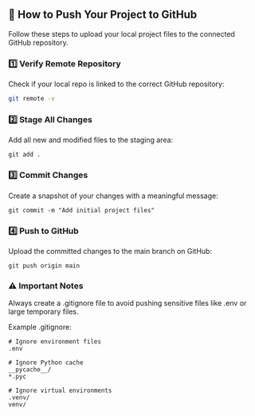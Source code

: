 ## 🚀 How to Push Your Project to GitHub

Follow these steps to upload your local project files to the connected GitHub repository.

### 1️⃣ Verify Remote Repository
Check if your local repo is linked to the correct GitHub repository:
```bash
git remote -v
```

### 2️⃣ Stage All Changes

Add all new and modified files to the staging area:
```
git add .
```

### 3️⃣ Commit Changes

Create a snapshot of your changes with a meaningful message:
```
git commit -m "Add initial project files"
```

### 4️⃣ Push to GitHub

Upload the committed changes to the main branch on GitHub:
```
git push origin main
```

### ⚠️ Important Notes

Always create a .gitignore file to avoid pushing sensitive files like .env or large temporary files.

Example .gitignore:
```
# Ignore environment files
.env

# Ignore Python cache
__pycache__/
*.pyc

# Ignore virtual environments
.venv/
venv/
```
